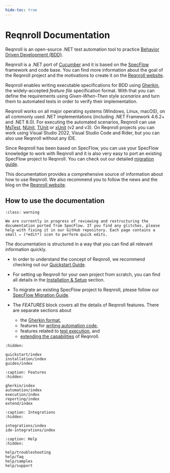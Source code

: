 ```yaml
---
hide-toc: true
---
```


# Reqnroll Documentation

Reqnroll is an open-source .NET test automation tool to practice [Behavior Driven Development (BDD)](https://cucumber.io/docs/bdd/).

Reqnroll is a .NET port of [Cucumber](https://cucumber.io/) and it is based on the [SpecFlow](https://www.specflow.org/) framework and code base. You can find more information about the goal of the Reqnroll project and the motivations to create it on the [Reqnroll website](https://reqnroll.net/).

Reqnroll enables writing executable specifications for BDD using [Gherkin](https://cucumber.io/docs/gherkin/), the widely-accepted *feature file* specification format. With that you can define the requirements using *Given-When-Then* style *scenarios* and turn them to automated tests in order to verify their implementation.

Reqnroll works on all major operating systems (Windows, Linux, macOS), on all commonly used .NET implementations (including .NET Framework 4.6.2+ and .NET 8.0). For executing the automated scenarios, Reqnroll can use [MsTest](https://learn.microsoft.com/en-us/dotnet/core/testing/unit-testing-with-mstest), [NUnit](https://nunit.org/), [TUnit](https://tunit.dev/) or [xUnit](https://xunit.net/) (v2 and v3). On Reqnroll projects you can work using Visual Studio 2022, Visual Studio Code and Rider, but you can also use Reqnroll without any IDE.

Since Reqnroll has been based on SpecFlow, you can use your SpecFlow knowledge to work with Reqnroll and it is also very easy to port an existing SpecFlow project to Reqnroll. You can check out our detailed [migration guide](guides/migrating-from-specflow).

This documentation provides a comprehensive source of information about how to use Reqnroll. We also recommend you to follow the news and the blog on the [Reqnroll website](https://reqnroll.net/).

## How to use the documentation

```{admonition} Documentation is in progress
:class: warning

We are currently in progress of reviewing and restructuring the documentation ported from SpecFlow. If you find any glitches, please help with fixing it in our GitHub repository. Each page contains a small ✏️ (*edit*) icon to perform quick edits.
```

The documentation is structured in a way that you can find all relevant information quickly.

- In order to understand the concept of Reqnroll, we recommend checking out our [Quickstart Guide](quickstart/index).
- For setting up Reqnroll for your own project from scratch, you can find all details in the [Installation & Setup](installation/index) section.
- To migrate an existing SpecFlow project to Reqnroll, please follow our [SpecFlow Migration Guide](guides/migrating-from-specflow).
- The *FEATURES* block covers all the details of Reqnroll features. There are separate sections about 

  - the [Gherkin format](gherkin/index),
  - features for [writing automation code](automation/index),
  - features related to [test execution](execution/index), and
  - [extending the capabilities](extend/index) of Reqnroll.

```{toctree}
:hidden:

quickstart/index
installation/index
guides/index
```

```{toctree}
:caption: Features
:hidden:

gherkin/index
automation/index
execution/index
reporting/index
extend/index
```

```{toctree}
:caption: Integrations
:hidden:

integrations/index
ide-integrations/index
```

```{toctree}
:caption: Help
:hidden:

help/troubleshooting
help/faq
help/samples
help/support
```


